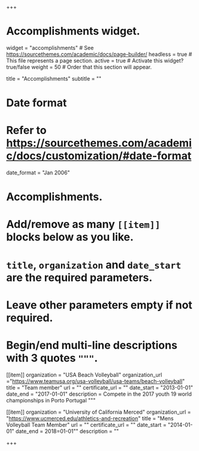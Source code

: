 +++
# Accomplishments widget.
widget = "accomplishments"  # See https://sourcethemes.com/academic/docs/page-builder/
headless = true  # This file represents a page section.
active = true  # Activate this widget? true/false
weight = 50  # Order that this section will appear.

title = "Accomplish&shy;ments"
subtitle = ""

# Date format
#   Refer to https://sourcethemes.com/academic/docs/customization/#date-format
date_format = "Jan 2006"

# Accomplishments.
#   Add/remove as many `[[item]]` blocks below as you like.
#   `title`, `organization` and `date_start` are the required parameters.
#   Leave other parameters empty if not required.
#   Begin/end multi-line descriptions with 3 quotes `"""`.
[[item]]
  organization = "USA Beach Volleyball"
  organization_url ="https://www.teamusa.org/usa-volleyball/usa-teams/beach-volleyball"
  title = "Team member"
  url = ""
  certificate_url = ""
  date_start = "2013-01-01"
  date_end = "2017-01-01"
  description = 
  Compete in the 2017 youth 19 world championships in Porto Portugal
  """

[[item]]
  organization = "University of California Merced"
  organization_url = "https://www.ucmerced.edu/athletics-and-recreation"
  title = "Mens Volleyball Team Member"
  url = ""
  certificate_url = ""
  date_start = "2014-01-01"
  date_end = 2018=01-01""
  description = ""
  
+++
  
  

